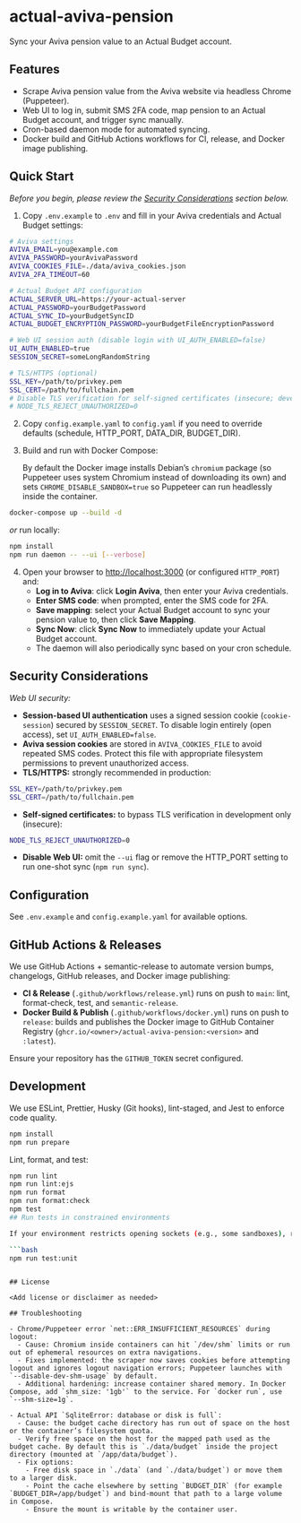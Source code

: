 # actual-aviva-pension

Sync your Aviva pension value to an Actual Budget account.

## Features

- Scrape Aviva pension value from the Aviva website via headless Chrome (Puppeteer).
- Web UI to log in, submit SMS 2FA code, map pension to an Actual Budget account, and trigger sync manually.
- Cron-based daemon mode for automated syncing.
- Docker build and GitHub Actions workflows for CI, release, and Docker image publishing.

## Quick Start

_Before you begin, please review the [Security Considerations](#security-considerations) section below._

1. Copy `.env.example` to `.env` and fill in your Aviva credentials and Actual Budget settings:

```bash
# Aviva settings
AVIVA_EMAIL=you@example.com
AVIVA_PASSWORD=yourAvivaPassword
AVIVA_COOKIES_FILE=./data/aviva_cookies.json
AVIVA_2FA_TIMEOUT=60

# Actual Budget API configuration
ACTUAL_SERVER_URL=https://your-actual-server
ACTUAL_PASSWORD=yourBudgetPassword
ACTUAL_SYNC_ID=yourBudgetSyncID
ACTUAL_BUDGET_ENCRYPTION_PASSWORD=yourBudgetFileEncryptionPassword

# Web UI session auth (disable login with UI_AUTH_ENABLED=false)
UI_AUTH_ENABLED=true
SESSION_SECRET=someLongRandomString

# TLS/HTTPS (optional)
SSL_KEY=/path/to/privkey.pem
SSL_CERT=/path/to/fullchain.pem
# Disable TLS verification for self-signed certificates (insecure; development only)
# NODE_TLS_REJECT_UNAUTHORIZED=0
```

2. Copy `config.example.yaml` to `config.yaml` if you need to override defaults (schedule, HTTP_PORT, DATA_DIR, BUDGET_DIR).

3. Build and run with Docker Compose:

   By default the Docker image installs Debian’s `chromium` package (so Puppeteer uses system Chromium
   instead of downloading its own) and sets `CHROME_DISABLE_SANDBOX=true` so Puppeteer can run headlessly
   inside the container.

```bash
docker-compose up --build -d
```

_or_ run locally:

```bash
npm install
npm run daemon -- --ui [--verbose]
```

4. Open your browser to <http://localhost:3000> (or configured `HTTP_PORT`) and:
   - **Log in to Aviva**: click **Login Aviva**, then enter your Aviva credentials.
   - **Enter SMS code**: when prompted, enter the SMS code for 2FA.
   - **Save mapping**: select your Actual Budget account to sync your pension value to, then click **Save Mapping**.
   - **Sync Now**: click **Sync Now** to immediately update your Actual Budget account.
   - The daemon will also periodically sync based on your cron schedule.

## Security Considerations

_Web UI security:_

- **Session-based UI authentication** uses a signed session cookie (`cookie-session`) secured by `SESSION_SECRET`.
  To disable login entirely (open access), set `UI_AUTH_ENABLED=false`.
- **Aviva session cookies** are stored in `AVIVA_COOKIES_FILE` to avoid repeated SMS codes.
  Protect this file with appropriate filesystem permissions to prevent unauthorized access.
- **TLS/HTTPS:** strongly recommended in production:

```bash
SSL_KEY=/path/to/privkey.pem
SSL_CERT=/path/to/fullchain.pem
```

- **Self-signed certificates:** to bypass TLS verification in development only (insecure):

```bash
NODE_TLS_REJECT_UNAUTHORIZED=0
```

- **Disable Web UI:** omit the `--ui` flag or remove the HTTP_PORT setting to run one-shot sync (`npm run sync`).

## Configuration

See `.env.example` and `config.example.yaml` for available options.

## GitHub Actions & Releases

We use GitHub Actions + semantic-release to automate version bumps, changelogs, GitHub releases, and Docker image publishing:

- **CI & Release** (`.github/workflows/release.yml`) runs on push to `main`: lint, format-check, test, and `semantic-release`.
- **Docker Build & Publish** (`.github/workflows/docker.yml`) runs on push to `release`: builds and publishes the Docker image to GitHub Container Registry (`ghcr.io/<owner>/actual-aviva-pension:<version>` and `:latest`).

Ensure your repository has the `GITHUB_TOKEN` secret configured.

## Development

We use ESLint, Prettier, Husky (Git hooks), lint-staged, and Jest to enforce code quality.

```bash
npm install
npm run prepare
```

Lint, format, and test:

```bash
npm run lint
npm run lint:ejs
npm run format
npm run format:check
npm test
## Run tests in constrained environments

If your environment restricts opening sockets (e.g., some sandboxes), run unit tests only:

```bash
npm run test:unit
```
```

## License

<Add license or disclaimer as needed>

## Troubleshooting

- Chrome/Puppeteer error `net::ERR_INSUFFICIENT_RESOURCES` during logout:
  - Cause: Chromium inside containers can hit `/dev/shm` limits or run out of ephemeral resources on extra navigations.
  - Fixes implemented: the scraper now saves cookies before attempting logout and ignores logout navigation errors; Puppeteer launches with `--disable-dev-shm-usage` by default.
  - Additional hardening: increase container shared memory. In Docker Compose, add `shm_size: '1gb'` to the service. For `docker run`, use `--shm-size=1g`.

- Actual API `SqliteError: database or disk is full`:
  - Cause: the budget cache directory has run out of space on the host or the container’s filesystem quota.
  - Verify free space on the host for the mapped path used as the budget cache. By default this is `./data/budget` inside the project directory (mounted at `/app/data/budget`).
  - Fix options:
    - Free disk space in `./data` (and `./data/budget`) or move them to a larger disk.
    - Point the cache elsewhere by setting `BUDGET_DIR` (for example `BUDGET_DIR=/app/budget`) and bind-mount that path to a large volume in Compose.
    - Ensure the mount is writable by the container user.
